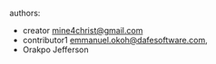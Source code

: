 authors:
- creator <mine4christ@gmail.com>
- contributor1 <emmanuel.okoh@dafesoftware.com>,
- Orakpo Jefferson